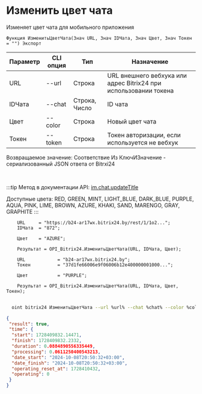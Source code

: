 ﻿---
sidebar_position: 8
---

# Изменить цвет чата
 Изменяет цвет чата для мобильного приложения



`Функция ИзменитьЦветЧата(Знач URL, Знач IDЧата, Знач Цвет, Знач Токен = "") Экспорт`

  | Параметр | CLI опция | Тип | Назначение |
  |-|-|-|-|
  | URL | --url | Строка | URL внешнего вебхука или адрес Bitrix24 при использовании токена |
  | IDЧата | --chat | Строка, Число | ID чата |
  | Цвет | --color | Строка | Новый цвет чата |
  | Токен | --token | Строка | Токен авторизации, если используется не вебхук |

  
  Возвращаемое значение:   Соответствие Из КлючИЗначение - сериализованный JSON ответа от Bitrxi24

<br/>

:::tip
Метод в документации API: [im.chat.updateTitle](https://dev.1c-bitrix.ru/learning/course/?COURSE_ID=93&LESSON_ID=12105)

 Доступные цвета: RED, GREEN, MINT, LIGHT_BLUE, DARK_BLUE, PURPLE, AQUA, PINK, LIME, BROWN, AZURE, KHAKI, SAND, MARENGO, GRAY, GRAPHITE
:::
<br/>


```bsl title="Пример кода"
    URL     = "https://b24-ar17wx.bitrix24.by/rest/1/1o2...";
    IDЧата  = "872";

    Цвет    = "AZURE";

    Результат = OPI_Bitrix24.ИзменитьЦветЧата(URL, IDЧата, Цвет);

    URL            = "b24-ar17wx.bitrix24.by";
    Токен          = "37d1fe66006e9f06006b12e400000001000...";

    Цвет           = "PURPLE";

    Результат = OPI_Bitrix24.ИзменитьЦветЧата(URL, IDЧата, Цвет, Токен);
```



```sh title="Пример команды CLI"
    
  oint bitrix24 ИзменитьЦветЧата --url %url% --chat %chat% --color %color% --token %token%

```

```json title="Результат"
{
 "result": true,
 "time": {
  "start": 1728409832.14471,
  "finish": 1728409832.2332,
  "duration": 0.0884890556335449,
  "processing": 0.0611250400543213,
  "date_start": "2024-10-08T20:50:32+03:00",
  "date_finish": "2024-10-08T20:50:32+03:00",
  "operating_reset_at": 1728410432,
  "operating": 0
 }
}
```
